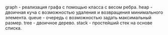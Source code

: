 graph - реализация графа с помощью класса с весом ребра.
heap - двоичная куча с возможностью удаления и возвращения минимального элемента.
queue - очередь с возможностью задать максимальный размер.
tree - двоичное дерево.
stack - простейший стек на основе списка.

